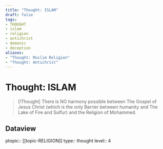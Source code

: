 ```yaml
---
title: "Thought: ISLAM"
draft: false
tags:
- THOUGHT
- islam
- religion
- antichrist
- demonic
- deception
aliases:
- "Thought: Muslim Religion"
- "Thought: Antichrist"
---
```

# Thought: ISLAM
> [!Thought]
> There is NO harmony possible between The Gospel of Jesus Christ (which is the only Barrier between humanity and The Lake of Fire and Sulfur) and the Religion of Mohammed.

## Dataview
ptopic:: [[topic-RELIGION]]
type:: thought
level:: 4
